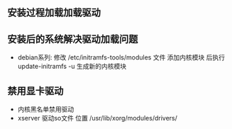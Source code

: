 ## 安装过程加载加载驱动 

## 安装后的系统解决驱动加载问题

* debian系列: 修改 /etc/initramfs-tools/modules 文件 添加内核模块 后执行 update-initramfs -u 生成新的内核模块

## 禁用显卡驱动

* 内核黑名单禁用驱动
* xserver 驱动so文件 位置 /usr/lib/xorg/modules/drivers/  
